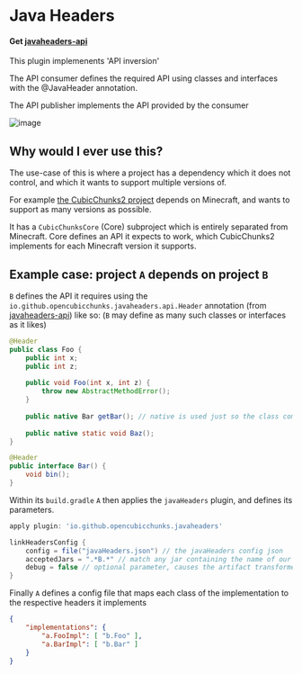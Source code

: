 # Java Headers
#### Get [javaheaders-api](https://github.com/OpenCubicChunks/javaheaders-api)

This plugin implemenents 'API inversion'

The API consumer defines the required API using classes and interfaces with the @JavaHeader annotation.

The API publisher implements the API provided by the consumer

![image](https://user-images.githubusercontent.com/16853282/184933210-84762efa-96a1-4456-9c3c-9210a0fed5f6.png)

## Why would I ever use this?

The use-case of this is where a project has a dependency which it does not control, and which it wants to support multiple versions of.

For example [the CubicChunks2 project](https://github.com/OpenCubicChunks/CubicChunks2) depends on Minecraft, and wants to support as many versions as possible.

It has a `CubicChunksCore` (Core) subproject which is entirely separated from Minecraft. Core defines an API it expects to work, which CubicChunks2 implements for each Minecraft version it supports.

## Example case: project `A` depends on project `B`

`B` defines the API it requires using the `io.github.opencubicchunks.javaheaders.api.Header` annotation (from [javaheaders-api](https://github.com/OpenCubicChunks/javaheaders)) like so: (`B` may define as many such classes
or interfaces as it likes)
```java
@Header
public class Foo {
    public int x;
    public int z;
    
    public void Foo(int x, int z) {
        throw new AbstractMethodError();
    }
    
    public native Bar getBar(); // native is used just so the class compiles, abstract would also work in the case of an abstract class
    
    public native static void Baz();
}

@Header
public interface Bar() { 
    void bin();
}
```

Within its `build.gradle` `A` then applies the `javaHeaders` plugin, and defines its parameters.
```groovy
apply plugin: 'io.github.opencubicchunks.javaheaders'

linkHeadersConfig {
    config = file("javaHeaders.json") // the javaHeaders config json
    acceptedJars = ".*B.*" // match any jar containing the name of our dependency
    debug = false // optional parameter, causes the artifact transformer to always run if true. Even if there are no changes to the inputs
}
```

Finally `A` defines a config file that maps each class of the implementation to the respective headers it implements
```json
{
    "implementations": {
        "a.FooImpl": [ "b.Foo" ],
        "a.BarImpl": [ "b.Bar" ]
    }
}
```